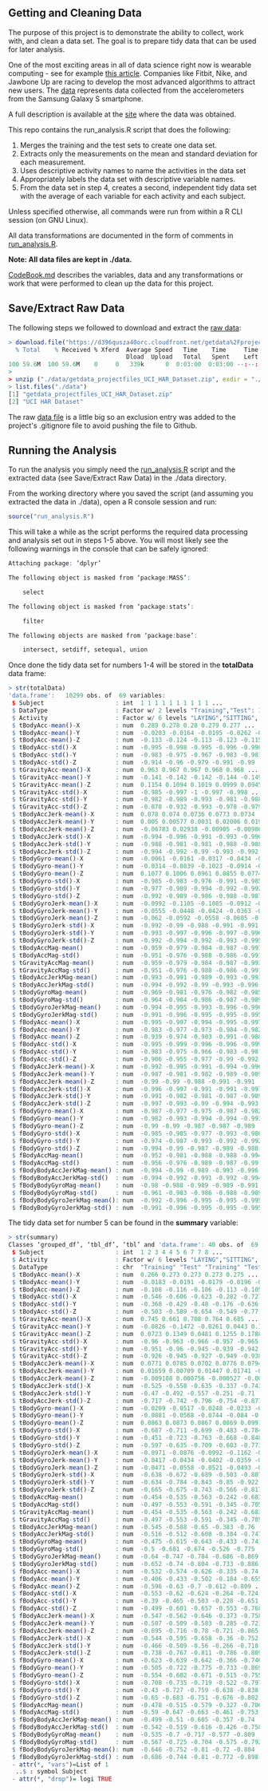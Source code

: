Getting and Cleaning Data
-

The purpose of this project is to demonstrate the ability to collect, work with, and clean a data set. The goal is to prepare tidy data that can be used for later analysis.

One of the most exciting areas in all of data science right now is wearable computing - see for example [this article](http://www.insideactivitytracking.com/data-science-activity-tracking-and-the-battle-for-the-worlds-top-sports-brand/). Companies like Fitbit, Nike, and Jawbone Up are racing to develop the most advanced algorithms to attract new users. The [data](https://d396qusza40orc.cloudfront.net/getdata%2Fprojectfiles%2FUCI%20HAR%20Dataset.zip) represents data collected from the accelerometers from the Samsung Galaxy S smartphone.

A full description is available at the [site](http://archive.ics.uci.edu/ml/datasets/Human+Activity+Recognition+Using+Smartphones) where the data was obtained.

This repo contains the run_analysis.R script that does the following:

1. Merges the training and the test sets to create one data set.
2. Extracts only the measurements on the mean and standard deviation for each measurement. 
3. Uses descriptive activity names to name the activities in the data set
4. Appropriately labels the data set with descriptive variable names. 
5. From the data set in step 4, creates a second, independent tidy data set with the average of each variable for each activity and each subject.

Unless specified otherwise, all commands were run from within a R CLI session (on GNU Linux).

All data transformations are documented in the form of comments in [run_analysis.R](https://github.com/charl/getting-and-cleaning-data/blob/master/run_analysis.R).

**Note: All data files are kept in ./data.**

[CodeBook.md](https://github.com/charl/getting-and-cleaning-data/blob/master/CodeBook.md) describes the variables, data and any transformations or work that were performed to clean up the data for this project.

Save/Extract Raw Data
-

The following steps we followed to download and extract the [raw data](https://d396qusza40orc.cloudfront.net/getdata%2Fprojectfiles%2FUCI%20HAR%20Dataset.zip):

```r
> download.file("https://d396qusza40orc.cloudfront.net/getdata%2Fprojectfiles%2FUCI%20HAR%20Dataset.zip", destfile="./data/getdata_projectfiles_UCI_HAR_Dataset.zip", method="curl")
  % Total    % Received % Xferd  Average Speed   Time    Time     Time  Current
                                 Dload  Upload   Total   Spent    Left  Speed
100 59.6M  100 59.6M    0     0   339k      0  0:03:00  0:03:00 --:--:--  378k
>
> unzip ("./data/getdata_projectfiles_UCI_HAR_Dataset.zip", exdir = "./data")
> list.files("./data")
[1] "getdata_projectfiles_UCI_HAR_Dataset.zip"
[2] "UCI HAR Dataset"
```

The raw [data file](https://d396qusza40orc.cloudfront.net/getdata%2Fprojectfiles%2FUCI%20HAR%20Dataset.zip) is a little big so an exclusion entry was added to the project's .gitignore file to avoid pushing the file to Github.

Running the Analysis
-

To run the analysis you simply need the [run_analysis.R](https://github.com/charl/getting-and-cleaning-data/blob/master/run_analysis.R) script and the extracted data (see Save/Extract Raw Data) in the ./data directory.

From the working directory where you saved the script (and assuming you extracted the data in ./data), open a R console session and run:

```r
source("run_analysis.R")
```

This will take a while as the script performs the required data processing and analysis set out in steps 1-5 above. You will most likely see the following warnings in the console that can be safely ignored:

```r
Attaching package: ‘dplyr’

The following object is masked from ‘package:MASS’:

    select

The following object is masked from ‘package:stats’:

    filter

The following objects are masked from ‘package:base’:

    intersect, setdiff, setequal, union
```

Once done the tidy data set for numbers 1-4 will be stored in the **totalData** data frame:

```r
> str(totalData)
'data.frame':	10299 obs. of  69 variables:
 $ Subject                    : int  1 1 1 1 1 1 1 1 1 1 ...
 $ DataType                   : Factor w/ 2 levels "Training","Test": 1 1 1 1 1 1 1 1 1 1 ...
 $ Activity                   : Factor w/ 6 levels "LAYING","SITTING",..: 3 3 3 3 3 3 3 3 3 3 ...
 $ tBodyAcc-mean()-X          : num  0.289 0.278 0.28 0.279 0.277 ...
 $ tBodyAcc-mean()-Y          : num  -0.0203 -0.0164 -0.0195 -0.0262 -0.0166 ...
 $ tBodyAcc-mean()-Z          : num  -0.133 -0.124 -0.113 -0.123 -0.115 ...
 $ tBodyAcc-std()-X           : num  -0.995 -0.998 -0.995 -0.996 -0.998 ...
 $ tBodyAcc-std()-Y           : num  -0.983 -0.975 -0.967 -0.983 -0.981 ...
 $ tBodyAcc-std()-Z           : num  -0.914 -0.96 -0.979 -0.991 -0.99 ...
 $ tGravityAcc-mean()-X       : num  0.963 0.967 0.967 0.968 0.968 ...
 $ tGravityAcc-mean()-Y       : num  -0.141 -0.142 -0.142 -0.144 -0.149 ...
 $ tGravityAcc-mean()-Z       : num  0.1154 0.1094 0.1019 0.0999 0.0945 ...
 $ tGravityAcc-std()-X        : num  -0.985 -0.997 -1 -0.997 -0.998 ...
 $ tGravityAcc-std()-Y        : num  -0.982 -0.989 -0.993 -0.981 -0.988 ...
 $ tGravityAcc-std()-Z        : num  -0.878 -0.932 -0.993 -0.978 -0.979 ...
 $ tBodyAccJerk-mean()-X      : num  0.078 0.074 0.0736 0.0773 0.0734 ...
 $ tBodyAccJerk-mean()-Y      : num  0.005 0.00577 0.0031 0.02006 0.01912 ...
 $ tBodyAccJerk-mean()-Z      : num  -0.06783 0.02938 -0.00905 -0.00986 0.01678 ...
 $ tBodyAccJerk-std()-X       : num  -0.994 -0.996 -0.991 -0.993 -0.996 ...
 $ tBodyAccJerk-std()-Y       : num  -0.988 -0.981 -0.981 -0.988 -0.988 ...
 $ tBodyAccJerk-std()-Z       : num  -0.994 -0.992 -0.99 -0.993 -0.992 ...
 $ tBodyGyro-mean()-X         : num  -0.0061 -0.0161 -0.0317 -0.0434 -0.034 ...
 $ tBodyGyro-mean()-Y         : num  -0.0314 -0.0839 -0.1023 -0.0914 -0.0747 ...
 $ tBodyGyro-mean()-Z         : num  0.1077 0.1006 0.0961 0.0855 0.0774 ...
 $ tBodyGyro-std()-X          : num  -0.985 -0.983 -0.976 -0.991 -0.985 ...
 $ tBodyGyro-std()-Y          : num  -0.977 -0.989 -0.994 -0.992 -0.992 ...
 $ tBodyGyro-std()-Z          : num  -0.992 -0.989 -0.986 -0.988 -0.987 ...
 $ tBodyGyroJerk-mean()-X     : num  -0.0992 -0.1105 -0.1085 -0.0912 -0.0908 ...
 $ tBodyGyroJerk-mean()-Y     : num  -0.0555 -0.0448 -0.0424 -0.0363 -0.0376 ...
 $ tBodyGyroJerk-mean()-Z     : num  -0.062 -0.0592 -0.0558 -0.0605 -0.0583 ...
 $ tBodyGyroJerk-std()-X      : num  -0.992 -0.99 -0.988 -0.991 -0.991 ...
 $ tBodyGyroJerk-std()-Y      : num  -0.993 -0.997 -0.996 -0.997 -0.996 ...
 $ tBodyGyroJerk-std()-Z      : num  -0.992 -0.994 -0.992 -0.993 -0.995 ...
 $ tBodyAccMag-mean()         : num  -0.959 -0.979 -0.984 -0.987 -0.993 ...
 $ tBodyAccMag-std()          : num  -0.951 -0.976 -0.988 -0.986 -0.991 ...
 $ tGravityAccMag-mean()      : num  -0.959 -0.979 -0.984 -0.987 -0.993 ...
 $ tGravityAccMag-std()       : num  -0.951 -0.976 -0.988 -0.986 -0.991 ...
 $ tBodyAccJerkMag-mean()     : num  -0.993 -0.991 -0.989 -0.993 -0.993 ...
 $ tBodyAccJerkMag-std()      : num  -0.994 -0.992 -0.99 -0.993 -0.996 ...
 $ tBodyGyroMag-mean()        : num  -0.969 -0.981 -0.976 -0.982 -0.985 ...
 $ tBodyGyroMag-std()         : num  -0.964 -0.984 -0.986 -0.987 -0.989 ...
 $ tBodyGyroJerkMag-mean()    : num  -0.994 -0.995 -0.993 -0.996 -0.996 ...
 $ tBodyGyroJerkMag-std()     : num  -0.991 -0.996 -0.995 -0.995 -0.995 ...
 $ fBodyAcc-mean()-X          : num  -0.995 -0.997 -0.994 -0.995 -0.997 ...
 $ fBodyAcc-mean()-Y          : num  -0.983 -0.977 -0.973 -0.984 -0.982 ...
 $ fBodyAcc-mean()-Z          : num  -0.939 -0.974 -0.983 -0.991 -0.988 ...
 $ fBodyAcc-std()-X           : num  -0.995 -0.999 -0.996 -0.996 -0.999 ...
 $ fBodyAcc-std()-Y           : num  -0.983 -0.975 -0.966 -0.983 -0.98 ...
 $ fBodyAcc-std()-Z           : num  -0.906 -0.955 -0.977 -0.99 -0.992 ...
 $ fBodyAccJerk-mean()-X      : num  -0.992 -0.995 -0.991 -0.994 -0.996 ...
 $ fBodyAccJerk-mean()-Y      : num  -0.987 -0.981 -0.982 -0.989 -0.989 ...
 $ fBodyAccJerk-mean()-Z      : num  -0.99 -0.99 -0.988 -0.991 -0.991 ...
 $ fBodyAccJerk-std()-X       : num  -0.996 -0.997 -0.991 -0.991 -0.997 ...
 $ fBodyAccJerk-std()-Y       : num  -0.991 -0.982 -0.981 -0.987 -0.989 ...
 $ fBodyAccJerk-std()-Z       : num  -0.997 -0.993 -0.99 -0.994 -0.993 ...
 $ fBodyGyro-mean()-X         : num  -0.987 -0.977 -0.975 -0.987 -0.982 ...
 $ fBodyGyro-mean()-Y         : num  -0.982 -0.993 -0.994 -0.994 -0.993 ...
 $ fBodyGyro-mean()-Z         : num  -0.99 -0.99 -0.987 -0.987 -0.989 ...
 $ fBodyGyro-std()-X          : num  -0.985 -0.985 -0.977 -0.993 -0.986 ...
 $ fBodyGyro-std()-Y          : num  -0.974 -0.987 -0.993 -0.992 -0.992 ...
 $ fBodyGyro-std()-Z          : num  -0.994 -0.99 -0.987 -0.989 -0.988 ...
 $ fBodyAccMag-mean()         : num  -0.952 -0.981 -0.988 -0.988 -0.994 ...
 $ fBodyAccMag-std()          : num  -0.956 -0.976 -0.989 -0.987 -0.99 ...
 $ fBodyBodyAccJerkMag-mean() : num  -0.994 -0.99 -0.989 -0.993 -0.996 ...
 $ fBodyBodyAccJerkMag-std()  : num  -0.994 -0.992 -0.991 -0.992 -0.994 ...
 $ fBodyBodyGyroMag-mean()    : num  -0.98 -0.988 -0.989 -0.989 -0.991 ...
 $ fBodyBodyGyroMag-std()     : num  -0.961 -0.983 -0.986 -0.988 -0.989 ...
 $ fBodyBodyGyroJerkMag-mean(): num  -0.992 -0.996 -0.995 -0.995 -0.995 ...
 $ fBodyBodyGyroJerkMag-std() : num  -0.991 -0.996 -0.995 -0.995 -0.995 ...
```

The tidy data set for number 5 can be found in the **summary** variable:

```r
> str(summary)
Classes ‘grouped_df’, ‘tbl_df’, ‘tbl’ and 'data.frame':	40 obs. of  69 variables:
 $ Subject                    : int  1 2 3 4 4 5 6 7 7 8 ...
 $ Activity                   : Factor w/ 6 levels "LAYING","SITTING",..: 3 3 3 2 3 3 3 2 3 2 ...
 $ DataType                   : chr  "Training" "Test" "Training" "Test" ...
 $ tBodyAcc-mean()-X          : num  0.266 0.273 0.273 0.273 0.275 ...
 $ tBodyAcc-mean()-Y          : num  -0.0183 -0.0191 -0.0179 -0.0196 -0.013 ...
 $ tBodyAcc-mean()-Z          : num  -0.108 -0.116 -0.106 -0.113 -0.105 ...
 $ tBodyAcc-std()-X           : num  -0.546 -0.606 -0.623 -0.282 -0.727 ...
 $ tBodyAcc-std()-Y           : num  -0.368 -0.429 -0.48 -0.176 -0.636 ...
 $ tBodyAcc-std()-Z           : num  -0.503 -0.589 -0.654 -0.549 -0.77 ...
 $ tGravityAcc-mean()-X       : num  0.745 0.661 0.708 0.764 0.685 ...
 $ tGravityAcc-mean()-Y       : num  -0.0826 -0.1472 -0.0261 0.0443 0.1384 ...
 $ tGravityAcc-mean()-Z       : num  0.0723 0.1349 0.0481 0.1255 0.1788 ...
 $ tGravityAcc-std()-X        : num  -0.96 -0.963 -0.966 -0.957 -0.965 ...
 $ tGravityAcc-std()-Y        : num  -0.951 -0.96 -0.945 -0.939 -0.942 ...
 $ tGravityAcc-std()-Z        : num  -0.926 -0.945 -0.927 -0.949 -0.938 ...
 $ tBodyAccJerk-mean()-X      : num  0.0771 0.0785 0.0702 0.0776 0.0794 ...
 $ tBodyAccJerk-mean()-Y      : num  0.01659 0.00709 0.01447 0.01741 -0.00174 ...
 $ tBodyAccJerk-mean()-Z      : num  -0.009108 0.000756 -0.000527 -0.003608 -0.008798 ...
 $ tBodyAccJerk-std()-X       : num  -0.525 -0.558 -0.635 -0.337 -0.743 ...
 $ tBodyAccJerk-std()-Y       : num  -0.47 -0.492 -0.557 -0.251 -0.71 ...
 $ tBodyAccJerk-std()-Z       : num  -0.717 -0.742 -0.796 -0.754 -0.877 ...
 $ tBodyGyro-mean()-X         : num  -0.0209 -0.0517 -0.0248 -0.0233 -0.0311 ...
 $ tBodyGyro-mean()-Y         : num  -0.0881 -0.0568 -0.0744 -0.084 -0.0767 ...
 $ tBodyGyro-mean()-Z         : num  0.0863 0.0873 0.0867 0.0869 0.0991 ...
 $ tBodyGyro-std()-X          : num  -0.687 -0.711 -0.699 -0.483 -0.784 ...
 $ tBodyGyro-std()-Y          : num  -0.451 -0.723 -0.763 -0.668 -0.848 ...
 $ tBodyGyro-std()-Z          : num  -0.597 -0.635 -0.709 -0.603 -0.773 ...
 $ tBodyGyroJerk-mean()-X     : num  -0.0971 -0.0876 -0.0992 -0.1162 -0.1047 ...
 $ tBodyGyroJerk-mean()-Y     : num  -0.0417 -0.0434 -0.0402 -0.0359 -0.0416 ...
 $ tBodyGyroJerk-mean()-Z     : num  -0.0471 -0.0558 -0.0521 -0.0493 -0.061 ...
 $ tBodyGyroJerk-std()-X      : num  -0.638 -0.672 -0.689 -0.503 -0.807 ...
 $ tBodyGyroJerk-std()-Y      : num  -0.634 -0.784 -0.843 -0.85 -0.922 ...
 $ tBodyGyroJerk-std()-Z      : num  -0.665 -0.675 -0.743 -0.566 -0.817 ...
 $ tBodyAccMag-mean()         : num  -0.454 -0.535 -0.563 -0.242 -0.683 ...
 $ tBodyAccMag-std()          : num  -0.497 -0.553 -0.591 -0.345 -0.705 ...
 $ tGravityAccMag-mean()      : num  -0.454 -0.535 -0.563 -0.242 -0.683 ...
 $ tGravityAccMag-std()       : num  -0.497 -0.553 -0.591 -0.345 -0.705 ...
 $ tBodyAccJerkMag-mean()     : num  -0.545 -0.588 -0.65 -0.383 -0.76 ...
 $ tBodyAccJerkMag-std()      : num  -0.516 -0.512 -0.608 -0.384 -0.747 ...
 $ tBodyGyroMag-mean()        : num  -0.475 -0.615 -0.643 -0.433 -0.741 ...
 $ tBodyGyroMag-std()         : num  -0.5 -0.681 -0.674 -0.526 -0.775 ...
 $ tBodyGyroJerkMag-mean()    : num  -0.64 -0.747 -0.784 -0.686 -0.869 ...
 $ tBodyGyroJerkMag-std()     : num  -0.652 -0.74 -0.804 -0.733 -0.886 ...
 $ fBodyAcc-mean()-X          : num  -0.532 -0.574 -0.626 -0.335 -0.74 ...
 $ fBodyAcc-mean()-Y          : num  -0.406 -0.433 -0.502 -0.184 -0.655 ...
 $ fBodyAcc-mean()-Z          : num  -0.596 -0.63 -0.7 -0.612 -0.809 ...
 $ fBodyAcc-std()-X           : num  -0.553 -0.62 -0.624 -0.264 -0.724 ...
 $ fBodyAcc-std()-Y           : num  -0.39 -0.465 -0.503 -0.228 -0.651 ...
 $ fBodyAcc-std()-Z           : num  -0.499 -0.601 -0.657 -0.553 -0.768 ...
 $ fBodyAccJerk-mean()-X      : num  -0.547 -0.562 -0.646 -0.373 -0.758 ...
 $ fBodyAccJerk-mean()-Y      : num  -0.507 -0.509 -0.583 -0.285 -0.721 ...
 $ fBodyAccJerk-mean()-Z      : num  -0.695 -0.716 -0.78 -0.721 -0.865 ...
 $ fBodyAccJerk-std()-X       : num  -0.544 -0.595 -0.658 -0.36 -0.752 ...
 $ fBodyAccJerk-std()-Y       : num  -0.466 -0.509 -0.56 -0.266 -0.718 ...
 $ fBodyAccJerk-std()-Z       : num  -0.738 -0.767 -0.811 -0.786 -0.889 ...
 $ fBodyGyro-mean()-X         : num  -0.623 -0.639 -0.642 -0.366 -0.746 ...
 $ fBodyGyro-mean()-Y         : num  -0.505 -0.722 -0.775 -0.733 -0.869 ...
 $ fBodyGyro-mean()-Z         : num  -0.554 -0.602 -0.671 -0.515 -0.755 ...
 $ fBodyGyro-std()-X          : num  -0.708 -0.735 -0.719 -0.522 -0.797 ...
 $ fBodyGyro-std()-Y          : num  -0.43 -0.727 -0.759 -0.638 -0.838 ...
 $ fBodyGyro-std()-Z          : num  -0.65 -0.683 -0.751 -0.676 -0.802 ...
 $ fBodyAccMag-mean()         : num  -0.478 -0.515 -0.579 -0.327 -0.706 ...
 $ fBodyAccMag-std()          : num  -0.59 -0.647 -0.663 -0.461 -0.753 ...
 $ fBodyBodyAccJerkMag-mean() : num  -0.499 -0.51 -0.605 -0.357 -0.74 ...
 $ fBodyBodyAccJerkMag-std()  : num  -0.542 -0.519 -0.616 -0.426 -0.758 ...
 $ fBodyBodyGyroMag-mean()    : num  -0.535 -0.7 -0.717 -0.577 -0.809 ...
 $ fBodyBodyGyroMag-std()     : num  -0.567 -0.725 -0.704 -0.575 -0.792 ...
 $ fBodyBodyGyroJerkMag-mean(): num  -0.646 -0.752 -0.81 -0.72 -0.884 ...
 $ fBodyBodyGyroJerkMag-std() : num  -0.686 -0.744 -0.81 -0.772 -0.898 ...
 - attr(*, "vars")=List of 1
  ..$ : symbol Subject
 - attr(*, "drop")= logi TRUE
```
